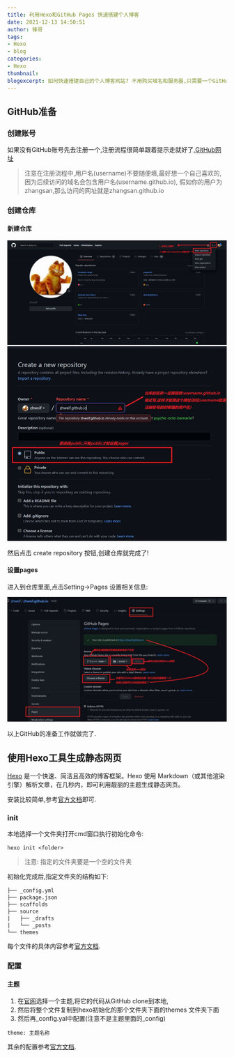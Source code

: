 ```yaml
---
title: 利用Hexo和GitHub Pages 快速搭建个人博客
date: 2021-12-13 14:50:51
author: 锋哥
tags:
- Hexo
- blog
categories:
- Hexo
thumbnail:
blogexcerpt: 如何快速搭建自己的个人博客网站? 不用购买域名和服务器,只需要一个GitHub账号,使用Hexo生成静态文件,部署到GitHub上面就可以搞定了.
---
```


## GitHub准备

### 创建账号

如果没有GitHub账号先去注册一个,注册流程很简单跟着提示走就好了,[GitHub网址](https://github.com/)

> 注意在注册流程中,用户名(username)不要随便填,最好想一个自己喜欢的,因为后续访问的域名会包含用户名(username.github.io),
> 假如你的用户为zhangsan,那么访问的网址就是zhangsan.github.io

### 创建仓库

#### 新建仓库

![](https://github.com/zhweif/blog-img/raw/main/hexo/blog-site-create/github-new.jpg)
![](https://github.com/zhweif/blog-img/raw/main/hexo/blog-site-create/repository-message.jpg)

然后点击 create repository 按钮,创建仓库就完成了!

#### 设置pages

进入到仓库里面,点击Setting->Pages 设置相关信息:

![](https://github.com/zhweif/blog-img/raw/main/hexo/blog-site-create/repository-settings-pages.jpg)

以上GitHub的准备工作就做完了.

## 使用Hexo工具生成静态网页

[Hexo](https://hexo.io/) 是一个快速、简洁且高效的博客框架。Hexo 使用 Markdown（或其他渲染引擎）解析文章，在几秒内，即可利用靓丽的主题生成静态网页。

安装比较简单,参考[官方文档](https://hexo.io/zh-cn/docs/)即可.

### init

本地选择一个文件夹打开cmd窗口执行初始化命令:

``` 
hexo init <folder>
```

> 注意: 指定的文件夹要是一个空的文件夹

初始化完成后,指定文件夹的结构如下:

```
├── _config.yml
├── package.json
├── scaffolds
├── source
|   ├── _drafts
|   └── _posts
└── themes
```

每个文件的具体内容参考[官方文档](https://hexo.io/zh-cn/docs/).

### 配置

#### 主题

1. 在[官网](https://hexo.io/themes/)选择一个主题,将它的代码从GitHub clone到本地,
2. 然后将整个文件复制到hexo初始化的那个文件夹下面的themes 文件夹下面
3. 然后再_config.yal中配置(注意不是主题里面的_config)
```
theme: 主题名称
```

其余的配置参考[官方文档](https://hexo.io/zh-cn/docs/).
